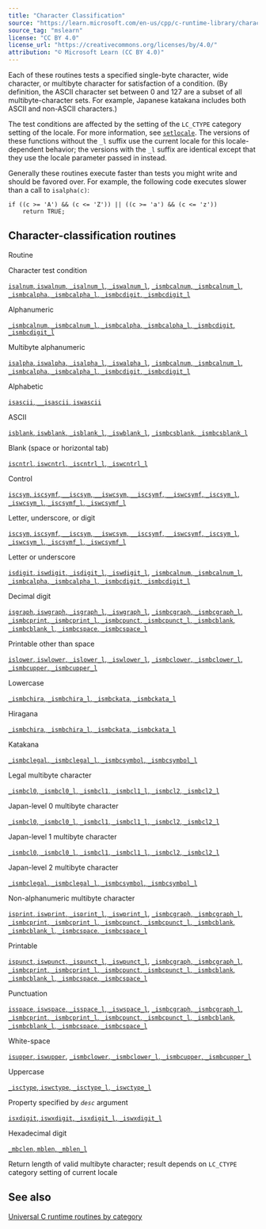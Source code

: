 ```yaml
---
title: "Character Classification"
source: "https://learn.microsoft.com/en-us/cpp/c-runtime-library/character-classification?view=msvc-170"
source_tag: "mslearn"
license: "CC BY 4.0"
license_url: "https://creativecommons.org/licenses/by/4.0/"
attribution: "© Microsoft Learn (CC BY 4.0)"
---
```

Each of these routines tests a specified single-byte character, wide character, or multibyte character for satisfaction of a condition. (By definition, the ASCII character set between 0 and 127 are a subset of all multibyte-character sets. For example, Japanese katakana includes both ASCII and non-ASCII characters.)

The test conditions are affected by the setting of the `LC_CTYPE` category setting of the locale. For more information, see [`setlocale`](https://learn.microsoft.com/en-us/cpp/c-runtime-library/reference/setlocale-wsetlocale?view=msvc-170). The versions of these functions without the `_l` suffix use the current locale for this locale-dependent behavior; the versions with the `_l` suffix are identical except that they use the locale parameter passed in instead.

Generally these routines execute faster than tests you might write and should be favored over. For example, the following code executes slower than a call to `isalpha(c)`:

```
if ((c >= 'A') && (c <= 'Z')) || ((c >= 'a') && (c <= 'z'))
    return TRUE;
```

## Character-classification routines

Routine

Character test condition

[`isalnum`, `iswalnum`, `_isalnum_l`, `_iswalnum_l`](https://learn.microsoft.com/en-us/cpp/c-runtime-library/reference/isalnum-iswalnum-isalnum-l-iswalnum-l?view=msvc-170), [`_ismbcalnum`, `_ismbcalnum_l`, `_ismbcalpha`, `_ismbcalpha_l`, `_ismbcdigit`, `_ismbcdigit_l`](https://learn.microsoft.com/en-us/cpp/c-runtime-library/reference/ismbcalnum-functions?view=msvc-170)

Alphanumeric

[`_ismbcalnum`, `_ismbcalnum_l`, `_ismbcalpha`, `_ismbcalpha_l`, `_ismbcdigit`, `_ismbcdigit_l`](https://learn.microsoft.com/en-us/cpp/c-runtime-library/reference/ismbcalnum-functions?view=msvc-170)

Multibyte alphanumeric

[`isalpha`, `iswalpha`, `_isalpha_l`, `_iswalpha_l`](https://learn.microsoft.com/en-us/cpp/c-runtime-library/reference/isalpha-iswalpha-isalpha-l-iswalpha-l?view=msvc-170), [`_ismbcalnum`, `_ismbcalnum_l`, `_ismbcalpha`, `_ismbcalpha_l`, `_ismbcdigit`, `_ismbcdigit_l`](https://learn.microsoft.com/en-us/cpp/c-runtime-library/reference/ismbcalnum-functions?view=msvc-170)

Alphabetic

[`isascii`, `__isascii`, `iswascii`](https://learn.microsoft.com/en-us/cpp/c-runtime-library/reference/isascii-isascii-iswascii?view=msvc-170)

ASCII

[`isblank`, `iswblank`, `_isblank_l`, `_iswblank_l`](https://learn.microsoft.com/en-us/cpp/c-runtime-library/reference/isblank-iswblank-isblank-l-iswblank-l?view=msvc-170), [`_ismbcsblank`, `_ismbcsblank_l`](https://learn.microsoft.com/en-us/cpp/c-runtime-library/reference/ismbcgraph-functions?view=msvc-170)

Blank (space or horizontal tab)

[`iscntrl`, `iswcntrl`, `_iscntrl_l`, `_iswcntrl_l`](https://learn.microsoft.com/en-us/cpp/c-runtime-library/reference/iscntrl-iswcntrl-iscntrl-l-iswcntrl-l?view=msvc-170)

Control

[`iscsym`, `iscsymf`, `__iscsym`, `__iswcsym`, `__iscsymf`, `__iswcsymf`, `_iscsym_l`, `_iswcsym_l`, `_iscsymf_l`, `_iswcsymf_l`](https://learn.microsoft.com/en-us/cpp/c-runtime-library/reference/iscsym-functions?view=msvc-170)

Letter, underscore, or digit

[`iscsym`, `iscsymf`, `__iscsym`, `__iswcsym`, `__iscsymf`, `__iswcsymf`, `_iscsym_l`, `_iswcsym_l`, `_iscsymf_l`, `_iswcsymf_l`](https://learn.microsoft.com/en-us/cpp/c-runtime-library/reference/iscsym-functions?view=msvc-170)

Letter or underscore

[`isdigit`, `iswdigit`, `_isdigit_l`, `_iswdigit_l`](https://learn.microsoft.com/en-us/cpp/c-runtime-library/reference/isdigit-iswdigit-isdigit-l-iswdigit-l?view=msvc-170), [`_ismbcalnum`, `_ismbcalnum_l`, `_ismbcalpha`, `_ismbcalpha_l`, `_ismbcdigit`, `_ismbcdigit_l`](https://learn.microsoft.com/en-us/cpp/c-runtime-library/reference/ismbcalnum-functions?view=msvc-170)

Decimal digit

[`isgraph`, `iswgraph`, `_isgraph_l`, `_iswgraph_l`](https://learn.microsoft.com/en-us/cpp/c-runtime-library/reference/isgraph-iswgraph-isgraph-l-iswgraph-l?view=msvc-170), [`_ismbcgraph`, `_ismbcgraph_l`, `_ismbcprint`, `_ismbcprint_l`, `_ismbcpunct`, `_ismbcpunct_l`, `_ismbcblank`, `_ismbcblank_l`, `_ismbcspace`, `_ismbcspace_l`](https://learn.microsoft.com/en-us/cpp/c-runtime-library/reference/ismbcgraph-functions?view=msvc-170)

Printable other than space

[`islower`, `iswlower`, `_islower_l`, `_iswlower_l`](https://learn.microsoft.com/en-us/cpp/c-runtime-library/reference/islower-iswlower-islower-l-iswlower-l?view=msvc-170), [`_ismbclower`, `_ismbclower_l`, `_ismbcupper`, `_ismbcupper_l`](https://learn.microsoft.com/en-us/cpp/c-runtime-library/reference/ismbclower-ismbclower-l-ismbcupper-ismbcupper-l?view=msvc-170)

Lowercase

[`_ismbchira`, `_ismbchira_l`, `_ismbckata`, `_ismbckata_l`](https://learn.microsoft.com/en-us/cpp/c-runtime-library/reference/ismbchira-ismbchira-l-ismbckata-ismbckata-l?view=msvc-170)

Hiragana

[`_ismbchira`, `_ismbchira_l`, `_ismbckata`, `_ismbckata_l`](https://learn.microsoft.com/en-us/cpp/c-runtime-library/reference/ismbchira-ismbchira-l-ismbckata-ismbckata-l?view=msvc-170)

Katakana

[`_ismbclegal`, `_ismbclegal_l`, `_ismbcsymbol`, `_ismbcsymbol_l`](https://learn.microsoft.com/en-us/cpp/c-runtime-library/reference/ismbclegal-ismbclegal-l-ismbcsymbol-ismbcsymbol-l?view=msvc-170)

Legal multibyte character

[`_ismbcl0`, `_ismbcl0_l`, `_ismbcl1`, `_ismbcl1_l`, `_ismbcl2`, `_ismbcl2_l`](https://learn.microsoft.com/en-us/cpp/c-runtime-library/reference/ismbcl0-ismbcl0-l-ismbcl1-ismbcl1-l-ismbcl2-ismbcl2-l?view=msvc-170)

Japan-level 0 multibyte character

[`_ismbcl0`, `_ismbcl0_l`, `_ismbcl1`, `_ismbcl1_l`, `_ismbcl2`, `_ismbcl2_l`](https://learn.microsoft.com/en-us/cpp/c-runtime-library/reference/ismbcl0-ismbcl0-l-ismbcl1-ismbcl1-l-ismbcl2-ismbcl2-l?view=msvc-170)

Japan-level 1 multibyte character

[`_ismbcl0`, `_ismbcl0_l`, `_ismbcl1`, `_ismbcl1_l`, `_ismbcl2`, `_ismbcl2_l`](https://learn.microsoft.com/en-us/cpp/c-runtime-library/reference/ismbcl0-ismbcl0-l-ismbcl1-ismbcl1-l-ismbcl2-ismbcl2-l?view=msvc-170)

Japan-level 2 multibyte character

[`_ismbclegal`, `_ismbclegal_l`, `_ismbcsymbol`, `_ismbcsymbol_l`](https://learn.microsoft.com/en-us/cpp/c-runtime-library/reference/ismbclegal-ismbclegal-l-ismbcsymbol-ismbcsymbol-l?view=msvc-170)

Non-alphanumeric multibyte character

[`isprint`, `iswprint`, `_isprint_l`, `_iswprint_l`](https://learn.microsoft.com/en-us/cpp/c-runtime-library/reference/isprint-iswprint-isprint-l-iswprint-l?view=msvc-170), [`_ismbcgraph`, `_ismbcgraph_l`, `_ismbcprint`, `_ismbcprint_l`, `_ismbcpunct`, `_ismbcpunct_l`, `_ismbcblank`, `_ismbcblank_l`, `_ismbcspace`, `_ismbcspace_l`](https://learn.microsoft.com/en-us/cpp/c-runtime-library/reference/ismbcgraph-functions?view=msvc-170)

Printable

[`ispunct`, `iswpunct`, `_ispunct_l`, `_iswpunct_l`](https://learn.microsoft.com/en-us/cpp/c-runtime-library/reference/ispunct-iswpunct-ispunct-l-iswpunct-l?view=msvc-170), [`_ismbcgraph`, `_ismbcgraph_l`, `_ismbcprint`, `_ismbcprint_l`, `_ismbcpunct`, `_ismbcpunct_l`, `_ismbcblank`, `_ismbcblank_l`, `_ismbcspace`, `_ismbcspace_l`](https://learn.microsoft.com/en-us/cpp/c-runtime-library/reference/ismbcgraph-functions?view=msvc-170)

Punctuation

[`isspace`, `iswspace`, `_isspace_l`, `_iswspace_l`](https://learn.microsoft.com/en-us/cpp/c-runtime-library/reference/isspace-iswspace-isspace-l-iswspace-l?view=msvc-170), [`_ismbcgraph`, `_ismbcgraph_l`, `_ismbcprint`, `_ismbcprint_l`, `_ismbcpunct`, `_ismbcpunct_l`, `_ismbcblank`, `_ismbcblank_l`, `_ismbcspace`, `_ismbcspace_l`](https://learn.microsoft.com/en-us/cpp/c-runtime-library/reference/ismbcgraph-functions?view=msvc-170)

White-space

[`isupper`, `iswupper`](https://learn.microsoft.com/en-us/cpp/c-runtime-library/reference/isupper-isupper-l-iswupper-iswupper-l?view=msvc-170), [`_ismbclower`, `_ismbclower_l`, `_ismbcupper`, `_ismbcupper_l`](https://learn.microsoft.com/en-us/cpp/c-runtime-library/reference/ismbclower-ismbclower-l-ismbcupper-ismbcupper-l?view=msvc-170)

Uppercase

[`_isctype`, `iswctype`, `_isctype_l`, `_iswctype_l`](https://learn.microsoft.com/en-us/cpp/c-runtime-library/reference/isctype-iswctype-isctype-l-iswctype-l?view=msvc-170)

Property specified by _`desc`_ argument

[`isxdigit`, `iswxdigit`, `_isxdigit_l`, `_iswxdigit_l`](https://learn.microsoft.com/en-us/cpp/c-runtime-library/reference/isxdigit-iswxdigit-isxdigit-l-iswxdigit-l?view=msvc-170)

Hexadecimal digit

[`_mbclen`, `mblen`, `_mblen_l`](https://learn.microsoft.com/en-us/cpp/c-runtime-library/reference/mbclen-mblen-mblen-l?view=msvc-170)

Return length of valid multibyte character; result depends on `LC_CTYPE` category setting of current locale

## See also

[Universal C runtime routines by category](https://learn.microsoft.com/en-us/cpp/c-runtime-library/run-time-routines-by-category?view=msvc-170)